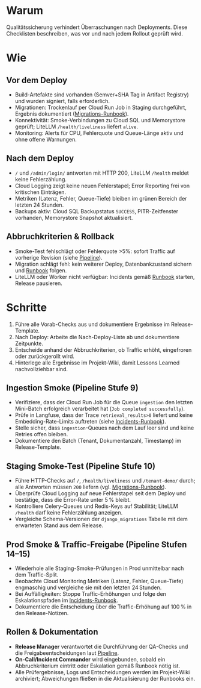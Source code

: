 # Warum
Qualitätssicherung verhindert Überraschungen nach Deployments. Diese Checklisten beschreiben, was vor und nach jedem Rollout geprüft wird.

# Wie
## Vor dem Deploy
- Build-Artefakte sind vorhanden (Semver+SHA Tag in Artifact Registry) und wurden signiert, falls erforderlich.
- Migrationen: Trockenlauf per Cloud Run Job in Staging durchgeführt, Ergebnis dokumentiert ([Migrations-Runbook](../runbooks/migrations.md)).
- Konnektivität: Smoke-Verbindungen zu Cloud SQL und Memorystore geprüft; LiteLLM `/health/liveliness` liefert `alive`.
- Monitoring: Alerts für CPU, Fehlerquote und Queue-Länge aktiv und ohne offene Warnungen.

## Nach dem Deploy
- `/` und `/admin/login/` antworten mit HTTP 200, LiteLLM `/health` meldet keine Fehlerzählung.
- Cloud Logging zeigt keine neuen Fehlerstapel; Error Reporting frei von kritischen Einträgen.
- Metriken (Latenz, Fehler, Queue-Tiefe) bleiben im grünen Bereich der letzten 24 Stunden.
- Backups aktiv: Cloud SQL Backupstatus `SUCCESS`, PITR-Zeitfenster vorhanden, Memorystore Snapshot aktualisiert.

## Abbruchkriterien & Rollback
- Smoke-Test fehlschlägt oder Fehlerquote >5%: sofort Traffic auf vorherige Revision (siehe [Pipeline](../cicd/pipeline.md)).
- Migration schlägt fehl: kein weiterer Deploy, Datenbankzustand sichern und [Runbook](../runbooks/migrations.md) folgen.
- LiteLLM oder Worker nicht verfügbar: Incidents gemäß [Runbook](../runbooks/incidents.md) starten, Release pausieren.

# Schritte
1. Führe alle Vorab-Checks aus und dokumentiere Ergebnisse im Release-Template.
2. Nach Deploy: Arbeite die Nach-Deploy-Liste ab und dokumentiere Zeitpunkte.
3. Entscheide anhand der Abbruchkriterien, ob Traffic erhöht, eingefroren oder zurückgerollt wird.
4. Hinterlege alle Ergebnisse im Projekt-Wiki, damit Lessons Learned nachvollziehbar sind.

## Ingestion Smoke (Pipeline Stufe 9)
- Verifiziere, dass der Cloud Run Job für die Queue `ingestion` den letzten Mini-Batch erfolgreich verarbeitet hat (`Job completed successfully`).
- Prüfe in Langfuse, dass der Trace `retrieval_results>0` liefert und keine Embedding-Rate-Limits auftreten (siehe [Incidents-Runbook](../runbooks/incidents.md)).
- Stelle sicher, dass `ingestion`-Queues nach dem Lauf leer sind und keine Retries offen bleiben.
- Dokumentiere den Batch (Tenant, Dokumentanzahl, Timestamp) im Release-Template.

## Staging Smoke-Test (Pipeline Stufe 10)
- Führe HTTP-Checks auf `/`, `/health/liveliness` und `/tenant-demo/` durch; alle Antworten müssen `200` liefern (vgl. [Migrations-Runbook](../runbooks/migrations.md)).
- Überprüfe Cloud Logging auf neue Fehlerstapel seit dem Deploy und bestätige, dass die Error-Rate unter 5 % bleibt.
- Kontrolliere Celery-Queues und Redis-Keys auf Stabilität; LiteLLM `/health` darf keine Fehlerzählung anzeigen.
- Vergleiche Schema-Versionen der `django_migrations` Tabelle mit dem erwarteten Stand aus dem Release.

## Prod Smoke & Traffic-Freigabe (Pipeline Stufen 14–15)
- Wiederhole alle Staging-Smoke-Prüfungen in Prod unmittelbar nach dem Traffic-Split.
- Beobachte Cloud Monitoring Metriken (Latenz, Fehler, Queue-Tiefe) engmaschig und vergleiche sie mit den letzten 24 Stunden.
- Bei Auffälligkeiten: Stoppe Traffic-Erhöhungen und folge den Eskalationspfaden im [Incidents-Runbook](../runbooks/incidents.md).
- Dokumentiere die Entscheidung über die Traffic-Erhöhung auf 100 % in den Release-Notizen.

## Rollen & Dokumentation
- **Release Manager** verantwortet die Durchführung der QA-Checks und die Freigabeentscheidungen laut [Pipeline](../cicd/pipeline.md).
- **On-Call/Incident Commander** wird eingebunden, sobald ein Abbruchkriterium eintritt oder Eskalation gemäß Runbook nötig ist.
- Alle Prüfergebnisse, Logs und Entscheidungen werden im Projekt-Wiki archiviert; Abweichungen fließen in die Aktualisierung der Runbooks ein.
